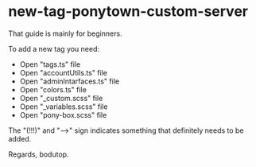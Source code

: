 # new-tag-ponytown-custom-server
That guide is mainly for beginners.

To add a new tag you need:
  - Open "tags.ts" file
  - Open "accountUtils.ts" file
  - Open "adminIntarfaces.ts" file
  - Open "colors.ts" file
  - Open "_custom.scss" file
  - Open "_variables.scss" file
  - Open "pony-box.scss" file

The "(!!!)" and "-->" sign indicates something that definitely needs to be added.

Regards, bodutop.
